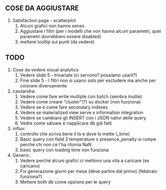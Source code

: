 ## COSE DA AGGIUSTARE
1) Satisfaction page - scatterplot
   1) Alcuni grafici non hanno senso
   2) Aggiustare i filtri (per i modelli che non hanno alcuni parametri, quei parametri dovrebbero essere disabled)
   3) mettere tooltip sui punti (da vedere)


## TODO
1) Cose da vedere visual analytics
   1) Vedere slide 5 - trivariate (ci servono? possiamo usarli?)
   2) Fine slide 5 - I flitri non si usano solo per escludere ma anche per colorare diversamente
2) cassandra:
   1) Vedere come fare write multiple con batch (sembra inutile)
   2) Vedere come creare "cluster"(?) su docker (non funziona)
   3) Vedere se e come fare secondary indexes
   4) Vedere se materialized view serve x information integration
   5) Vedere se cambiare gli INSERT con i JSON nativi delle query
   6) Vedre come salvare e riapplicare db già fatti
3) influx:
   1) controllo che scriva bene il ts e dove lo mette (_time)
   2) Basic query con field 2 temperature o presence_penalty si rompe perché chi non ce l'ha ritorna NaN
   3) basic query con loading time non funziona
4) Generic:
   1) Vedere perché alcuni grafici ci mettono una vita a caricare (se caricano)
   2) Fix generazione giorni per mese (deve partire dal primo) (febbraio funziona?)
   3) Mettere both db come opzione per le query